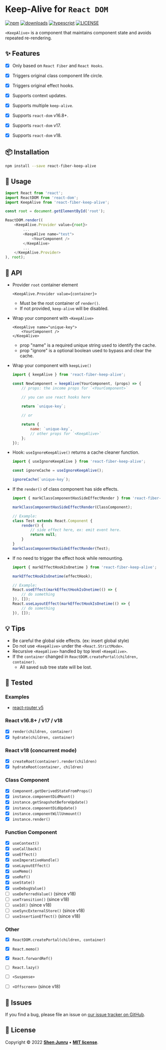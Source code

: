 # Keep-Alive for `React DOM`

[![npm](https://img.shields.io/npm/v/react-fiber-keep-alive.svg?style=for-the-badge)](http://npm.im/react-fiber-keep-alive)
[![downloads](https://img.shields.io/npm/dm/react-fiber-keep-alive.svg?style=for-the-badge)](https://www.npmjs.com/package/react-fiber-keep-alive)
[![typescript](https://img.shields.io/badge/language-typescript-blue?style=for-the-badge)](https://www.typescriptlang.org/)
[![LICENSE](https://img.shields.io/npm/l/react-fiber-keep-alive.svg?style=for-the-badge)](https://github.com/shenjunru/react-fiber-keep-alive/blob/main/LICENSE)

`<KeepAlive>` is a component that maintains component state and avoids repeated re-rendering.


## ✨ Features
- [x] Only based on `React Fiber` and `React Hooks`.
- [x] Triggers original class component life circle.
- [x] Triggers original effect hooks.
- [x] Supports context updates.
- [x] Supports multiple `keep-alive`.
- [x] Supports `react-dom` v16.8+.
- [x] Supports `react-dom` v17.
- [x] Supports `react-dom` v18.


## 📦 Installation

```bash
npm install --save react-fiber-keep-alive
```


## 🔨 Usage

```JavaScript
import React from 'react';
import ReactDOM from 'react-dom';
import KeepAlive from 'react-fiber-keep-alive';

const root = document.getElementById('root');

ReactDOM.render((
    <KeepAlive.Provider value={root}>
        ...
        <KeepAlive name="test">
            <YourComponent />
        </KeepAlive>
        ...
    </KeepAlive.Provider>
), root);
```

## 📝 API

- Provider `root` container element
    ```JSX
    <KeepAlive.Provider value={container}>
    ```
  - Must be the root container of `render()`.
  - If not provided, `keep-alive` will be disabled.

- Wrap your component with `<KeepAlive>`
    ```JSX
    <KeepAlive name="unique-key">
        <YourComponent />
    </KeepAlive>
    ```
    - prop "name" is a required unique string used to identify the cache.
    - prop "ignore" is a optional boolean used to bypass and clear the cache.

- Wrap your component with `keepLive()`
    ```JavaScript
    import { keepAlive } from 'react-fiber-keep-alive';

    const NewComponent = keepAlive(YourComponent, (props) => {
        // props: the income props for `<YourComponent>`
        
        // you can use react hooks here

        return `unique-key`;

        // or

        return {
            name: `unique-key`,
            // other props for `<KeepAlive>`
        };
    });
    ```

- Hook: `useIgnoreKeepAlive()` returns a cache cleaner function.
    ```JavaScript
    import { useIgnoreKeepAlive } from 'react-fiber-keep-alive';
    
    const ignoreCache = useIgnoreKeepAlive();

    ignoreCache(`unique-key`);
    ```

- If the `render()` of class component has side effects.
    ```JavaScript
    import { markClassComponentHasSideEffectRender } from 'react-fiber-keep-alive';

    markClassComponentHasSideEffectRender(ClassComponent);

    // Example:
    class Test extends React.Component {
        render() {
            // side effect here, ex: emit event here.
            return null;
        }
    }
    markClassComponentHasSideEffectRender(Test);
    ```

- If no need to trigger the effect hook while remounting.
    ```JavaScript
    import { markEffectHookIsOnetime } from 'react-fiber-keep-alive';

    markEffectHookIsOnetime(effectHook);

    // Example:
    React.useEffect(markEffectHookIsOnetime(() => {
        // do something
    }), []);
    React.useLayoutEffect(markEffectHookIsOnetime(() => {
        // do something
    }), []);
    ```


## 💡 Tips

- Be careful the global side effects. (ex: insert global style)
- Do not use `<KeepAlive>` under the `<React.StrictMode>`.
- Recursive `<KeepAlive>` handled by top level `<KeepAlive>`.
- If the `container` changed in `ReactDOM.createPortal(children, container)`.
  - All saved sub tree state will be lost.


## 🏁 Tested

### Examples
- [react-router v5](https://codesandbox.io/s/keep-alive-react-router-example-hfbbi7)

### React v16.8+ / v17 / v18
- [x] `render(children, container)`
- [x] `hydrate(children, container)`

### React v18 (concurrent mode)
- [x] `createRoot(container).render(children)`
- [x] `hydrateRoot(container, children)`

### Class Component
- [x] `Component.getDerivedStateFromProps()`
- [x] `instance.componentDidMount()`
- [x] `instance.getSnapshotBeforeUpdate()`
- [x] `instance.componentDidUpdate()`
- [x] `instance.componentWillUnmount()`
- [x] `instance.render()`

### Function Component
- [x] `useContext()`
- [x] `useCallback()`
- [x] `useEffect()`
- [x] `useImperativeHandle()`
- [x] `useLayoutEffect()`
- [x] `useMemo()`
- [x] `useRef()`
- [x] `useState()`
- [x] `useDebugValue()`
- [ ] `useDeferredValue()` (since v18)
- [ ] `useTransition()` (since v18)
- [ ] `useId()` (since v18)
- [ ] `useSyncExternalStore()` (since v18)
- [ ] `useInsertionEffect()` (since v18)

### Other
- [x] `ReactDOM.createPortal(children, container)`
- [x] `React.memo()`
- [x] `React.forwardRef()`
- [ ] `React.lazy()`
- [ ] `<Suspense>`
- [ ] `<Offscreen>` (since v18)


## 🐛 Issues

If you find a bug, please file an issue on [our issue tracker on GitHub](https://github.com/shenjunru/react-fiber-keep-alive/issues).


## 📄 License

Copyright © 2022 [**Shen Junru**](https://github.com/shenjunru) • [**MIT license**](LICENSE).
